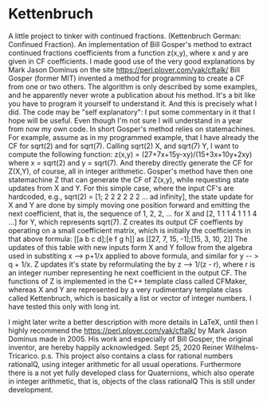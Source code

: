 # Kettenbruch
A little project to tinker with continued fractions. (Kettenbruch German: Confinued Fraction). 
An implementation of Bill Gosper's method to extract continued fractions coefficients from
a function z(x,y), where x and y are given in CF coefficients.
I made good use of the very good explanations by Mark Jason Dominus on the site
https://perl.plover.com/yak/cftalk/
Bill Gosper (former MIT) invented a method for programming to create a CF from one or
two others. The algorithm is only described by some examples, and he apparently never
wrote a publication about his method. It's a bit like you have to program it yourself
to understand it. And this is precisely what I did. The code may be "self explanatory":
I put some commentary in it that I hope will be useful. Even though I'm not sure I
will understand in a year from now my own code.
In short Gosper's method relies on statemachines. For example, assume as in my 
programmed example, that I have already the CF for sqrt(2) and for sqrt(7).
Calling sqrt(2) X, and sqrt(7) Y, I want to compute the following function:
z(x,y) =  (27+7x+15y-xy)/(15+3x+10y+2xy)    
where x = sqrt(2) and y = sqrt(7). 
And thereby directly generate the CF for Z(X,Y), of course, all in integer arithmetic.
Gosper's method have then one statemachine Z that can generate the CF of Z(x,y),
while requesting state updates from X and Y. For this simple case, where the
input CF's are hardcoded, e.g., sqrt(2) = [1; 2 2 2 2 2 2 ... ad infinity],
the state update for X and Y are done by simply moving one position forward
and emitting the next coefficient, that is, the sequence of 1, 2, 2, ...
for X and [2, 1 1 1 4 1 1 1 4 ...] for Y, which represents sqrt(7). Z creates its output
CF coeffients by operating on a small coefficient matrix, which is initially
the coefficients in that above formula: 
[[a b c d];[e f g h]] as [[27, 7, 15, -1];[15, 3, 10,  2]]
The updates of this table with new inputs form X and Y follow from 
the algebra used in substiting x --> p+1/x applied to above formula,
and similar for y -- > q + 1/x.  Z updates it's state by reformulating
the by z --> 1/(z - r), where r is an integer number representing he
next coefficient in the output CF. The functions of Z is implemented in the 
C++ template class called CFMaker<typename Ts>, whereas X and Y are 
represented by a very rudimentary template class called Kettenbruch<typename Ts>,
which is basically a list or vector of integer numbers. I have tested this
only with long int. 

I might later write a better description with more details in LaTeX, until then
I highly recommend the https://perl.plover.com/yak/cftalk/ by Mark Jason Dominus
made in 2005. His work and especially of Bill Gosper, the original inventor, are 
hereby happily acknowledged. 
Sept 25, 2020   Reiner Wilhelms-Tricarico.
p.s. This project also contains a class for rational numbers rationalQ, using integer arithmetic
for all usual operations. Furthermore there is a not yet fully developed class for 
Quaternions, which also operate in integer arithmetic, that is, objects of the class 
rationalQ<long> This is still under development.
           
